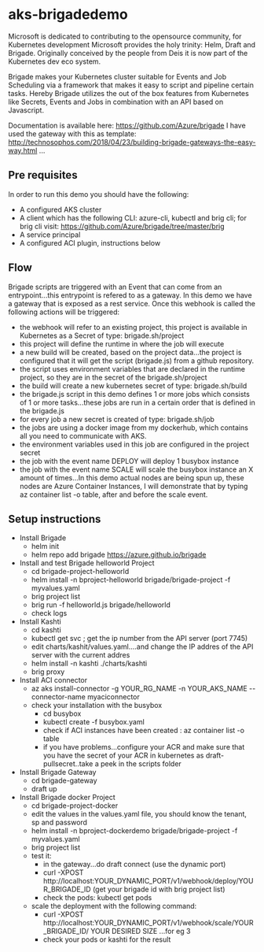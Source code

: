 # aks-brigadedemo

Microsoft is dedicated to contributing to the opensource community, for Kubernetes development Microsoft provides the holy trinity: Helm, Draft and Brigade. Originally conceived by the people from Deis it is now part of the Kubernetes dev eco system.

Brigade makes your Kubernetes cluster suitable for Events and Job Scheduling via a framework that makes it easy to script and pipeline certain tasks. Hereby Brigade utilizes the out of the box features from Kubernetes like Secrets, Events and Jobs in combination with an API based on Javascript.

Documentation is available here: https://github.com/Azure/brigade
I have used the gateway with this as template: http://technosophos.com/2018/04/23/building-brigade-gateways-the-easy-way.html ...

## Pre requisites
In order to run this demo you should have the following:
- A configured AKS cluster
- A client which has the following CLI: azure-cli, kubectl and brig cli; for brig cli visit: https://github.com/Azure/brigade/tree/master/brig
- A service principal
- A configured ACI plugin, instructions below
 
## Flow
Brigade scripts are triggered with an Event that can come from an entrypoint...this entrypoint is refered to as a gateway. In this demo we have a gateway that is exposed as a rest service. Once this webhook is called the following actions will be triggered:
- the webhook will refer to an existing project, this project is available in Kubernetes as a Secret of  type: brigade.sh/project
- this project will define the runtime in where the job will execute
- a new build will be created, based on the project data...the project is configured that it will get the script (brigade.js) from a github repository.
- the script uses environment variables that are declared in the runtime project, so they are in the secret of the brigade.sh/project
- the build will create a new kubernetes secret of type: brigade.sh/build
- the brigade.js script in this demo defines 1 or more jobs which consists of 1 or more tasks...these jobs are run in a certain order that is defined in the brigade.js
- for every job a new secret is created of type:  brigade.sh/job 
- the jobs are using a docker image from my dockerhub, which contains all you need to communicate with AKS.
- the environment variables used in this job are configured in the project secret
- the job with the event name DEPLOY will deploy 1 busybox instance
- the job with the event name SCALE will scale the busybox instance an X amount of times...In this demo actual nodes are being spun up, these nodes are Azure Container Instances, I will demonstrate that by typing az container list -o table, after and before the scale event. 

## Setup instructions

- Install Brigade
  - helm init
  - helm repo add brigade https://azure.github.io/brigade
- Install and test Brigade helloworld Project
  - cd brigade-project-helloworld
  - helm install -n bproject-helloworld brigade/brigade-project -f myvalues.yaml 
  - brig project list
  - brig run -f helloworld.js brigade/helloworld
  - check logs
- Install Kashti
  - cd kashti
  - kubectl get svc ; get the ip number from the API server  (port 7745)
  - edit charts/kashit/values.yaml....and change the IP addres of the API server with the current addres
  - helm install -n kashti ./charts/kashti
  - brig proxy
- Install ACI connector
  - az aks install-connector -g YOUR_RG_NAME -n YOUR_AKS_NAME --connector-name myaciconnector  
  - check your installation with the busybox
    - cd busybox
    - kubectl create -f busybox.yaml
    - check if ACI instances have been created : az container list -o table
    - if you have problems...configure your ACR and make sure that you have the secret of your ACR in kubernetes as draft-pullsecret..take a peek in the scripts folder
- Install Brigade Gateway
  - cd brigade-gateway
  - draft up
- Install Brigade docker Project
  - cd brigade-project-docker
  - edit the values in the values.yaml file, you should know the tenant, sp and password
  - helm install -n bproject-dockerdemo brigade/brigade-project -f myvalues.yaml
  - brig project list
  - test it:
    - in the gateway...do draft connect (use the dynamic port)
    - curl -XPOST http://localhost:YOUR_DYNAMIC_PORT/v1/webhook/deploy/YOUR_BRIGADE_ID   (get your brigade id with brig project list)
    - check the pods:  kubectl get pods
  - scale the deployment with the following command:
    - curl -XPOST http://localhost:YOUR_DYNAMIC_PORT/v1/webhook/scale/YOUR_BRIGADE_ID/ YOUR DESIRED SIZE ...for eg 3
    - check your pods or kashti for the result
